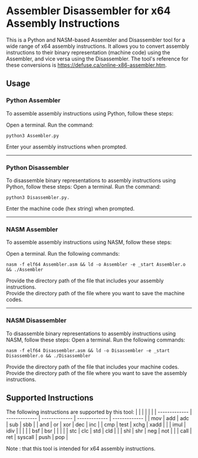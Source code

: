 # Assembler Disassembler for x64 Assembly Instructions

This is a Python and NASM-based Assembler and Disassembler tool for a wide range of x64 assembly instructions. It allows you to convert assembly instructions to their binary representation (machine code) using the Assembler, and vice versa using the Disassembler. The tool's reference for these conversions is https://defuse.ca/online-x86-assembler.htm.

## Usage
<!-- <hr> -->
### Python Assembler

To assemble assembly instructions using Python, follow these steps:

Open a terminal. Run the command:

    python3 Assembler.py

Enter your assembly instructions when prompted.

<hr>

### Python Disassembler

To disassemble binary representations to assembly instructions using Python, follow these steps:
Open a terminal. Run the command:

    python3 Disassembler.py.

Enter the machine code (hex string) when prompted.


<hr>

### NASM Assembler

To assemble assembly instructions using NASM, follow these steps:

Open a terminal. Run the following commands:

    nasm -f elf64 Assembler.asm && ld -o Assembler -e _start Assembler.o && ./Assembler

Provide the directory path of the file that includes your assembly instructions.\
Provide the directory path of the file where you want to save the machine codes.

<hr>

### NASM Disassembler

To disassemble binary representations to assembly instructions using NASM, follow these steps:
Open a terminal. Run the following commands:

    nasm -f elf64 Disassembler.asm && ld -o Disassembler -e _start Disassembler.o && ./Disassembler

Provide the directory path of the file that includes your machine codes.\
Provide the directory path of the file where you want to save the assembly instructions.

## Supported Instructions

The following instructions are supported by this tool:
|   |   |   |   |   |
| ------------- | ------------- | ------------- | ------------- | ------------- |
| mov | add | adc | sub | sbb |
| and | or | xor | dec | inc |
| cmp | test | xchg | xadd | |
| imul | idiv |   |   |   |
| bsf | bsr |   |   |   |
| stc | clc |  std |  cld |   |
| shl | shr |  neg  |  not  |   |
| call | ret |  syscall  |  push  | pop  |

Note : that this tool is intended for x64 assembly instructions.